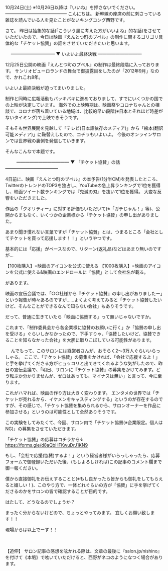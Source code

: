 10月24日(土) ※10月26日以降は『いいね』を押さないでください。
━━━━━━━━━━━━━━
こんにちは。
新幹線の座席の前に刺さっている雑誌を読んでいる人を見たことがないキングコング西野です。

さて。
昨日は抽象的な話(「こういう風に考えた方がいいよね」的な話)をさせていただいたので、今日は映画『えんとつ町のプペル』の制作に関するゴリゴリ具体的な「チケット協賛」の話をさせていただきたいと思います。

　
━━━━━━━━━━
▼ いよいよ最終決戦
━━━━━━━━━━

12月25日公開の映画『えんとつ町のプペル』の制作は最終段階に入っております。
サンリオピューロランドの舞台で御披露目をしたのが「2012年9月」なので、かれこれ8年。

いよいよ最終決戦が迫ってまいりました。

制作と同時に広報活動もバッキバキに進めておりまして、すでにいくつかの国での上映が決定しています。
海外での上映時期は、映画祭やコロナちゃんとの相談で、コロナが落ち着いている地域は、比較的早い段階(※日本とそれほど時差がないタイミング)で上映できそうです。

そもそも世界展開を見越して「テレビ(日本語依存のメディア)」から「絵本(翻訳可能メディア)」に鞍替えしたので、コチラもいよいよ。
今後のオンラインサロンでは世界戦の裏側を発信していきます。

そんなこんなで本題です。

　
　
━━━━━━━━━━━━
▼ 「チケット協賛」の話
━━━━━━━━━━━━

4日前に、映画『えんとつ町のプペル』の本予告(1分半CM)を発表したところ、TwitterのトレンドのTOP3を独占し、YouTubeの急上昇ランキングで1位を獲得し、映画ツイート数ランキングでは『鬼滅の刃』を抜いて1位を獲得。
大変な反響をいただきました。

作品の「クオリティー」に対する評価もいただいて(※「ガチじゃん！」等)、公開からまもなく、いくつかの企業様から「チケット協賛」の申し出がありました。

あまり聞き慣れない言葉ですが「チケット協賛」とは、つまるところ「会社としてチケットを買って応援します！！」というやつです。

基本的には「応援」がベースなので、リターン(返礼品)などはあまり無いのですが…

【100枚購入】=映画のアイコンを公式に使える
【1000枚購入】=映画のアイコンを公式に使える&映画のエンドロールに「協賛」として会社名が載る。

があります。

映画の宣伝会議では、「○○社様から『チケット協賛』の申し出がありましたー」という報告が時々あるのですが……よくよく考えてみると「チケット協賛したいけど、そんなことができるなんて知らない会社」もありそうです。

だって、普通に生きていたら「映画に協賛する」って無いじゃないですか。

これまで、「制作委員会から各企業様に協賛のお願いに行く」か「協賛の申し出を受ける」ぐらいしかなかったので、下手すりゃ、「協賛したいけど、協賛できることを知らなかった会社」を大胆に取りこぼしている可能性があります。

　
んでもって、このサロンには経営者さんが、おそらく2～3万人ぐらいいらっしゃる。
ここで、「チケット協賛」の募集をかければ、「会社で応援するよ！」と手を挙げてくださる方がヒョッコリと出てきてくれるような気がしたので、昨日の宣伝会議で、「明日、サロンに『チケット協賛』の募集をかけてみます。どう転ぶか分かりませんが、ゼロはあっても、マイナスは無い」と言って、今に至ります。

これがハマれば、映画の作り方は大きく変わります。
エンタメの世界では「チケットが売れるから、イケメンをキャスティングする」というのが存在するのですが、その感じで、「チケット協賛を集められるから、サロンオーナーを作品に参加させる」というのは可能性として全然ありそうです。

この実験をしてみたくて、今回、サロン内で「チケット協賛(※企業限定。個人はNG)」の募集をさせていただきます。

「チケット協賛」の応募はコチラから↓
https://forms.gle/d8aQbHFKwuDrJ1KN9

もし、「会社で応援(協賛)するよ！」という経営者様がいらっしゃったら、応募フォームで御登録いただいた後、(もしよろしければ)この記事のコメント欄まで御一報ください。

僕から直接御礼をお伝えすることと(※もし良かったら皆からも御礼をしてもらえると嬉しい！)、このやり方で、一体どれぐらいの方が「協賛」に手を挙げてくださるのかをサロンの皆で確認することが目的です。

はたして、どうなるのでしょうか？

まったく分からないけどので、ちょっとやってみます。
宜しくお願い致します！！

現場からは以上でーす！！

　

【追伸】
サロン記事の感想を呟かれる際は、文章の最後に『salon.jp/nishino』を付けて《本垢》で呟いていただけると、西野がネコのようになつく場合があります。
